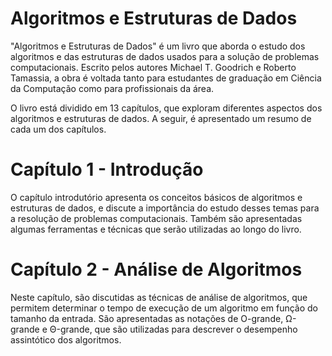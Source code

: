# Algoritmos e Estruturas de Dados

"Algoritmos e Estruturas de Dados" é um livro que aborda o estudo dos algoritmos e das estruturas de dados usados para a solução de problemas computacionais. Escrito pelos autores Michael T. Goodrich e Roberto Tamassia, a obra é voltada tanto para estudantes de graduação em Ciência da Computação como para profissionais da área.

O livro está dividido em 13 capítulos, que exploram diferentes aspectos dos algoritmos e estruturas de dados. A seguir, é apresentado um resumo de cada um dos capítulos.

# Capítulo 1 - Introdução
O capítulo introdutório apresenta os conceitos básicos de algoritmos e estruturas de dados, e discute a importância do estudo desses temas para a resolução de problemas computacionais. Também são apresentadas algumas ferramentas e técnicas que serão utilizadas ao longo do livro.

# Capítulo 2 - Análise de Algoritmos
Neste capítulo, são discutidas as técnicas de análise de algoritmos, que permitem determinar o tempo de execução de um algoritmo em função do tamanho da entrada. São apresentadas as notações de O-grande, Ω-grande e Θ-grande, que são utilizadas para descrever o desempenho assintótico dos algoritmos.